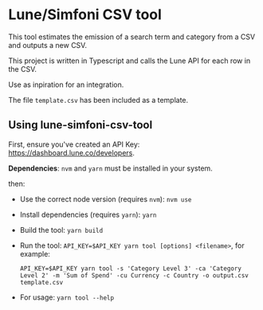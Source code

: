 # Lune/Simfoni CSV tool

This tool estimates the emission of a search term and category from a CSV and outputs a new CSV.

This project is written in Typescript and calls the Lune API for each row in the CSV.

Use as inpiration for an integration.

The file `template.csv` has been included as a template.

## Using lune-simfoni-csv-tool

First, ensure you've created an API Key: https://dashboard.lune.co/developers.

**Dependencies**: `nvm` and `yarn` must be installed in your system.

then:

* Use the correct node version (requires `nvm`): `nvm use`
* Install dependencies (requires `yarn`): `yarn`
* Build the tool: `yarn build`
* Run the tool: `API_KEY=$API_KEY yarn tool [options] <filename>`, for example:
    ```
    API_KEY=$API_KEY yarn tool -s 'Category Level 3' -ca 'Category Level 2' -m 'Sum of Spend' -cu Currency -c Country -o output.csv template.csv
    ```

* For usage: `yarn tool --help`
